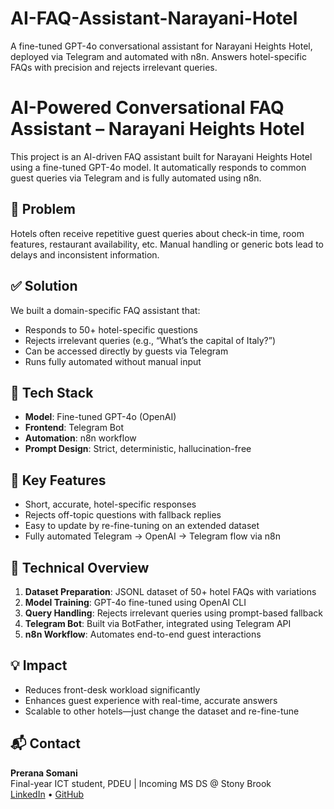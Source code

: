 # AI-FAQ-Assistant-Narayani-Hotel
A fine-tuned GPT-4o conversational assistant for Narayani Heights Hotel, deployed via Telegram and automated with n8n. Answers hotel-specific FAQs with precision and rejects irrelevant queries.

# AI-Powered Conversational FAQ Assistant – Narayani Heights Hotel

This project is an AI-driven FAQ assistant built for Narayani Heights Hotel using a fine-tuned GPT-4o model. It automatically responds to common guest queries via Telegram and is fully automated using n8n.

## 🚩 Problem

Hotels often receive repetitive guest queries about check-in time, room features, restaurant availability, etc. Manual handling or generic bots lead to delays and inconsistent information.

## ✅ Solution

We built a domain-specific FAQ assistant that:
- Responds to 50+ hotel-specific questions
- Rejects irrelevant queries (e.g., “What’s the capital of Italy?”)
- Can be accessed directly by guests via Telegram
- Runs fully automated without manual input

## 🔧 Tech Stack

- **Model**: Fine-tuned GPT-4o (OpenAI)
- **Frontend**: Telegram Bot
- **Automation**: n8n workflow
- **Prompt Design**: Strict, deterministic, hallucination-free

## 🔑 Key Features

- Short, accurate, hotel-specific responses
- Rejects off-topic questions with fallback replies
- Easy to update by re-fine-tuning on an extended dataset
- Fully automated Telegram → OpenAI → Telegram flow via n8n

## 🧪 Technical Overview

1. **Dataset Preparation**: JSONL dataset of 50+ hotel FAQs with variations
2. **Model Training**: GPT-4o fine-tuned using OpenAI CLI
3. **Query Handling**: Rejects irrelevant queries using prompt-based fallback
4. **Telegram Bot**: Built via BotFather, integrated using Telegram API
5. **n8n Workflow**: Automates end-to-end guest interactions

## 💡 Impact

- Reduces front-desk workload significantly
- Enhances guest experience with real-time, accurate answers
- Scalable to other hotels—just change the dataset and re-fine-tune

## 📬 Contact

**Prerana Somani**  
Final-year ICT student, PDEU | Incoming MS DS @ Stony Brook  
[LinkedIn](https://www.linkedin.com/in/prerana-somani-672241256/) • [GitHub](https://github.com/PreranaSomani)
